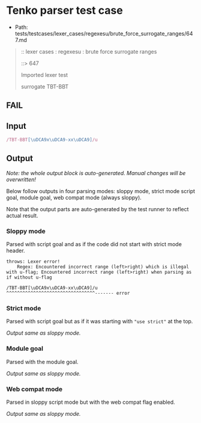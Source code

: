 # Tenko parser test case

- Path: tests/testcases/lexer_cases/regexesu/brute_force_surrogate_ranges/647.md

> :: lexer cases : regexesu : brute force surrogate ranges
>
> ::> 647
>
> Imported lexer test
>
> surrogate TBT-BBT

## FAIL

## Input

`````js
/TBT-BBT[\uDCA9x\uDCA9-xx\uDCA9]/u
`````

## Output

_Note: the whole output block is auto-generated. Manual changes will be overwritten!_

Below follow outputs in four parsing modes: sloppy mode, strict mode script goal, module goal, web compat mode (always sloppy).

Note that the output parts are auto-generated by the test runner to reflect actual result.

### Sloppy mode

Parsed with script goal and as if the code did not start with strict mode header.

`````
throws: Lexer error!
    Regex: Encountered incorrect range (left>right) which is illegal with u-flag; Encountered incorrect range (left>right) when parsing as if without u-flag

/TBT-BBT[\uDCA9x\uDCA9-xx\uDCA9]/u
^^^^^^^^^^^^^^^^^^^^^^^^^^^^^^^^^------- error
`````

### Strict mode

Parsed with script goal but as if it was starting with `"use strict"` at the top.

_Output same as sloppy mode._

### Module goal

Parsed with the module goal.

_Output same as sloppy mode._

### Web compat mode

Parsed in sloppy script mode but with the web compat flag enabled.

_Output same as sloppy mode._

